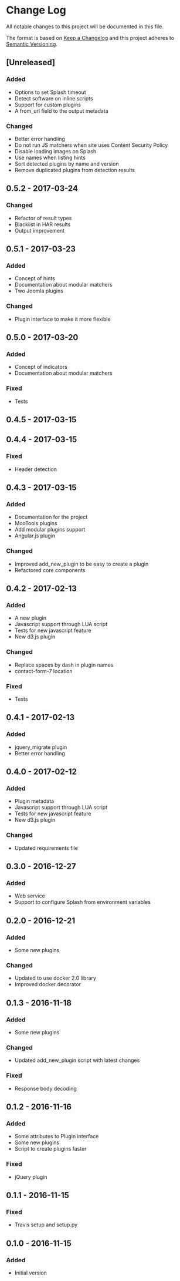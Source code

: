 # Change Log
All notable changes to this project will be documented in this file.

The format is based on [Keep a Changelog](http://keepachangelog.com/)
and this project adheres to [Semantic Versioning](http://semver.org/).

## [Unreleased]
### Added
- Options to set Splash timeout
- Detect software on inline scripts
- Support for custom plugins
- A from_url field to the output metadata

### Changed
- Better error handling
- Do not run JS matchers when site uses Content Security Policy
- Disable loading images on Splash
- Use names when listing hints
- Sort detected plugins by name and version
- Remove duplicated plugins from detection results

## 0.5.2 - 2017-03-24
### Changed
- Refactor of result types
- Blacklist in HAR results
- Output improvement

## 0.5.1 - 2017-03-23
### Added
- Concept of hints
- Documentation about modular matchers
- Two Joomla plugins

### Changed
- Plugin interface to make it more flexible

## 0.5.0 - 2017-03-20
### Added
- Concept of indicators
- Documentation about modular matchers

### Fixed
- Tests

## 0.4.5 - 2017-03-15

## 0.4.4 - 2017-03-15
### Fixed
- Header detection

## 0.4.3 - 2017-03-15
### Added
- Documentation for the project
- MooTools plugins
- Add modular plugins support
- Angular.js plugin

### Changed
- Improved add_new_plugin to be easy to create a plugin
- Refactored core components

## 0.4.2 - 2017-02-13
### Added
- A new plugin
- Javascript support through LUA script
- Tests for new javascript feature
- New d3.js plugin

### Changed
- Replace spaces by dash in plugin names
- contact-form-7 location

### Fixed
- Tests

## 0.4.1 - 2017-02-13
### Added
- jquery_migrate plugin
- Better error handling

## 0.4.0 - 2017-02-12
### Added
- Plugin metadata
- Javascript support through LUA script
- Tests for new javascript feature
- New d3.js plugin

### Changed
- Updated requirements file

## 0.3.0 - 2016-12-27
### Added
- Web service
- Support to configure Splash from environment variables

## 0.2.0 - 2016-12-21
### Added
- Some new plugins

### Changed
- Updated to use docker 2.0 library
- Improved docker decorator

## 0.1.3 - 2016-11-18
### Added
- Some new plugins

### Changed
- Updated add_new_plugin script with latest changes

### Fixed
- Response body decoding

## 0.1.2 - 2016-11-16
### Added
- Some attributes to Plugin interface
- Some new plugins
- Script to create plugins faster

### Fixed
- jQuery plugin

## 0.1.1 - 2016-11-15
### Fixed
- Travis setup and setup.py

## 0.1.0 - 2016-11-15
### Added
- Initial version
